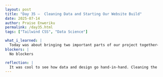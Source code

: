 ```yaml
---
layout: post
title: "Day 35 –  Cleaning Data and Starting Our Website Build"
date: 2025-07-14
author: Praise Enweriku
permalink: /day35.html
tags: ["Tailwind CSS", "Data Science"]

what_i_learned: |
  Today was about bringing two important parts of our project together—clean data and clean design. I worked in Google Colab to clean up a CSV file we’re using in our model. First, I removed the column we’re trying to predict, which is called "populationDensity", from the rest of the dataset using "drop()". Then I used "pd.to_numeric()" to convert all the values into numbers and filled any empty cells using the average value of each column with "fillna()". This step was necessary because machine learning models can’t work with missing or non-numeric data. After that, I spent the afternoon learning how to make a basic website using VS Code and Tailwind CSS. Tailwind made it really easy to design a layout with modern buttons, colors, and spacing. We ran the site on "http://localhost:5173/", which helped us test things quickly. We also added styles explored how responsive design works.  
blockers: |
  No blockers

reflection: |
  It was cool to see how data and design go hand-in-hand. Cleaning the CSV helped me understand the structure and importance of accurate data before running any model. Making the website showed me how we can present our data in a way that’s not just useful but also understandable to others. Whether it’s for classmates or community members, I now see how design helps people actually use the information we’re working so hard to collect and clean.
---
```

